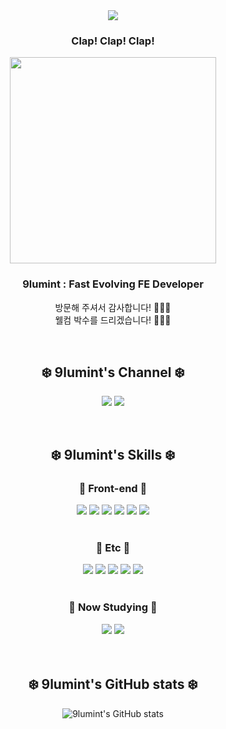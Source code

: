 <div align="center">

<div class="header">
<img src="https://capsule-render.vercel.app/api?type=Egg&color=0:e7e7e7,100:424242&height=150&text=❄️%20Welcome%20to%209lumint's%2039100%20❄️&animation=fadeIn&fontColor=e7e7e7&fontSize=25&fontAlignY=35"/>
</div>

### Clap! Clap! Clap!

<img src="https://github.com/9lumint/9lumint/assets/131740436/99cdda06-26d2-4a84-b0bc-3bb290d0616d" width=330/>

### 9lumint : Fast Evolving FE Developer

방문해 주셔서 감사합니다! 👏👏👏<br/>
웰컴 박수를 드리겠습니다! 👏👏👏<br/>

<br/>

## ❄️ 9lumint's Channel ❄️

<a href="https://9lumint39100.tistory.com" target="_blank"><img src="https://img.shields.io/badge/blog-e7e7e7?style=for-the-badge&logo=tistory&logoColor=ff0000"/></a>
<img src="https://img.shields.io/badge/9lumint@gmail.com-e7e7e7?style=for-the-badge&logo=gmail&logoColor=ff0000"/>

<br/>

## ❄️ 9lumint's Skills ❄️

### 🐧 Front-end 🐧
<img src="https://img.shields.io/badge/javascript-F7DF1E?style=for-the-badge&logo=javascript&logoColor=000"/>
<img src="https://img.shields.io/badge/React-61DAFB?style=for-the-badge&logo=react&logoColor=000"/>
<img src="https://img.shields.io/badge/Recoil-3578EC?style=for-the-badge&logo=Recoil&logoColor=000"/>
<img src="https://img.shields.io/badge/html5-E34F26?style=for-the-badge&logo=html5&logoColor=000"/>
<img src="https://img.shields.io/badge/css3-1572B6?style=for-the-badge&logo=css3&logoColor=000"/>
<img src="https://img.shields.io/badge/styled_components-DB7093?style=for-the-badge&logo=styledcomponents&logoColor=000"/>

<br/>
<br/>

### 🐧 Etc 🐧
<img src="https://img.shields.io/badge/git-F05032?style=for-the-badge&logo=git&logoColor=000"/>
<img src="https://img.shields.io/badge/GitHub-181717?style=for-the-badge&logo=GitHub&logoColor=white"/>
<img src="https://img.shields.io/badge/Notion-000000?style=for-the-badge&logo=Notion&logoColor=white"/>
<img src="https://img.shields.io/badge/Figma-F24E1E?style=for-the-badge&logo=Figma&logoColor=white"/>
<img src="https://img.shields.io/badge/Discord-5865F2?style=for-the-badge&logo=discord&logoColor=white"/>

<br/>
<br/>

### 🐧 Now Studying 🐧
<img src="https://img.shields.io/badge/TypeScript-3178C6?style=for-the-badge&amp;logo=typeScript&amp;logoColor=white"/> 
<img src="https://img.shields.io/badge/React Query-FF4154?style=for-the-badge&amp;logo=react query&amp;logoColor=black"/>

<br/>
<br/>
<br/>

## ❄️ 9lumint's GitHub stats ❄️
![9lumint's GitHub stats](https://github-readme-stats-zeta-five-72.vercel.app/api?username=9lumint&show_icons=true&bg_color=e7e7e7&title_color=424242&text_color=424242&icon_color=ff0000)

</div>
